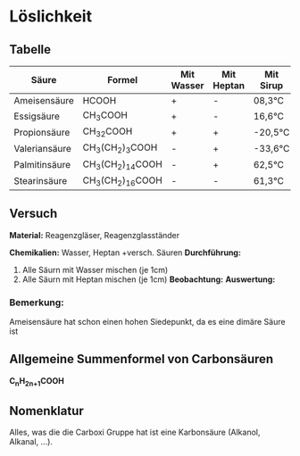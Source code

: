 # Löslichkeit

## Tabelle

Säure           |Formel                                         |Mit Wasser |Mit Heptan |Mit Sirup  |Sdp
----------------|-----------------------------------------------|-----------|-----------|-----------|---
Ameisensäure    |HCOOH                                          |+          |-          |08,3°C     |101°C
Essigsäure      |CH<sub>3</sub>COOH                             |+          |-          |16,6°C     |117,9°C
Propionsäure    |CH<sub>3</sub><sub>2</sub>COOH                 |+          |+          |-20,5°C    |141,2°C
Valeriansäure   |CH<sub>3</sub>(CH<sub>2</sub>)<sub>3</sub>COOH |-          |+          |-33,6°C    |186,1°C
Palmitinsäure   |CH<sub>3</sub>(CH<sub>2</sub>)<sub>14</sub>COOH|-          |+          |62,5°C     |351,5°C
Stearinsäure    |CH<sub>3</sub>(CH<sub>2</sub>)<sub>16</sub>COOH|-          |-          |61,3°C     |360,4°C


## Versuch
__Material:__ Reagenzgläser, Reagenzglasständer

__Chemikalien:__ Wasser, Heptan +versch. Säuren
__Durchführung:__
1.  Alle Säurn mit Wasser mischen (je 1cm)
2.  Alle Säurn mit Heptan mischen (je 1cm)
__Beobachtung:__ 
__Auswertung:__


### Bemerkung:
Ameisensäure hat schon einen hohen Siedepunkt, da es eine dimäre Säure ist


## Allgemeine Summenformel von Carbonsäuren
__C<sub>n</sub>H<sub>2n+1</sub>COOH__

## Nomenklatur
Alles, was die die Carboxi Gruppe hat ist eine Karbonsäure (Alkanol, Alkanal, ...).
